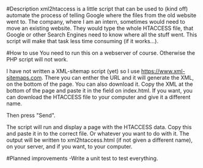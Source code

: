 #Description
xml2htaccess is a little script that can be used to (kind off) automate the process of telling Google where the files from the old website went to.
The company, where I am an intern, sometimes would need to move an existing website. They would type the whole HTACCESS file, that Google or other Search Engines need to know where all the stuff went.
This script will make that task less time consuming (if it works...).

#How to use
You need to run this on a webserver of course. Otherwise the PHP script will not work.

I have not written a XML-sitemap script (yet) so I use https://www.xml-sitemaps.com. 
There you can enther the URL and it will generate the XML, on the bottom of the page. You can also download it. 
Copy the XML at the bottom of the page and paste it in the field on index.html.
If you want, you can download the HTACCESS file to your computer and give it a different name. 

Then press "Send".

The script will run and display a page with the HTACCESS data. Copy this and paste it in to the correct file. Or whatever you want to do with it.
The output will be written to xml2htaccess.html (if not given a different name), on your server, and if you want, to your computer.

#Planned improvements
-Write a unit test to test everything. 
